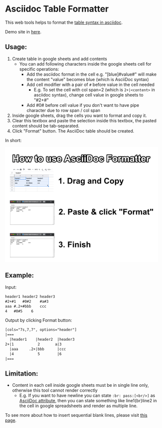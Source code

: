 # Asciidoc Table Formatter

This web tools helps to format the [table syntax in asciidoc](https://asciidoctor.org/docs/asciidoc-syntax-quick-reference/#tables).

Demo site in [here](https://asciidoc-table-formatter.github.io).

## Usage:

1. Create table in google sheets and add contents
    * You can add following characters inside the google sheets cell for specific operations:
        * Add the asciidoc format in the cell e.g. "[blue]#value#" will make the content "value" becomes blue (which is AsciiDoc syntax)
        * Add cell modifier with a pair of `#` before value in the cell needed
            * E.g. To set the cell with col span=2 (which is `2+|<content>` in asciidoc syntax), change cell value in google sheets to "#2+#<content>"
        * Add #0# before cell value if you don't want to have pipe character due to row span / col span
2. Inside google sheets, drag the cells you want to format and copy it.
3. Clear this textbox and paste the selection inside this textbox, the pasted content should be tab-separated.
4. Click "Format" button. The AsciiDoc table should be created.

In short:

![Instructions](https://github.com/asciidoc-table-formatter/asciidoc-table-formatter.github.io/blob/master/Instruction.jpeg?raw=true)

## Example:

Input:
```
header1	header2	header3
#2+#1	#0#2	#a#3
aaa	#.2+#bbb	ccc
4	#0#5	6
```

Output by clicking Format button:

```
[cols="7s,7,7", options="header"]
|===
  |header1    |header2  |header3
2+|1           2       a|3      
  |aaa     .2+|bbb      |ccc    
  |4           5        |6      
|===
```

## Limitation:

* Content in each cell inside google sheets must be in single line only, otherwise this tool cannot render correctly
    * E.g. If you want to have newline you can state `:br: pass:[<br/>]` as [AsciiDoc attribute](http://asciidoc.github.io/asciidoc/chunked/ch28.html), then you can state something like line1{br}line2 in the cell in google spreadsheets and render as multiple line.

To see more about how to insert sequential blank lines, please visit [this page](https://github.com/asciidoctor/asciidoctor/wiki/How-to-insert-sequential-blank-lines).
